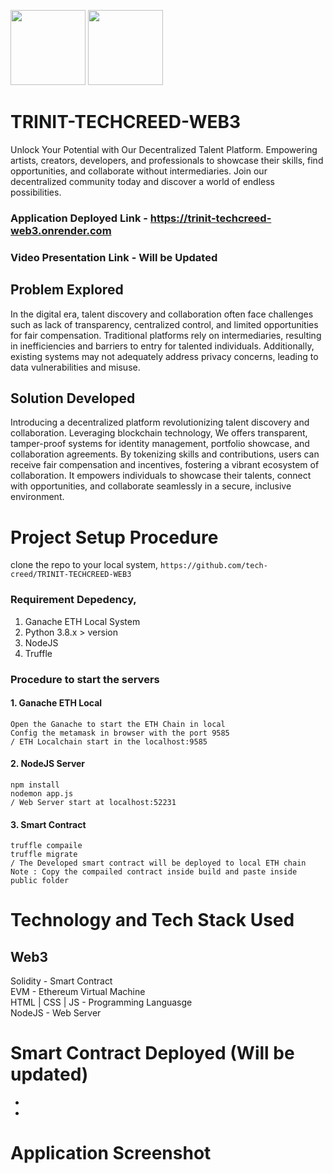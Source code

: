 
  <image width=120px src="https://github.com/tech-creed/TRINIT-TECHCREED-WEB3/assets/65155327/1734e142-4307-44c0-9ffd-0b6a7c3c1d5e"></image>
<image width=120px src="https://github.com/tech-creed/TRINIT-TECHCREED-WEB3/assets/65155327/70f0e1f5-f950-4e3c-9fee-dfb66198cd05"></image>

# TRINIT-TECHCREED-WEB3
Unlock Your Potential with Our Decentralized Talent Platform. Empowering artists, creators, developers, and professionals to showcase their skills, find opportunities, and collaborate without intermediaries. Join our decentralized community today and discover a world of endless possibilities.

### Application Deployed Link - https://trinit-techcreed-web3.onrender.com
### Video Presentation Link - Will be Updated

## Problem Explored
In the digital era, talent discovery and collaboration often face challenges such as lack of transparency, centralized control, and limited opportunities for fair compensation. Traditional platforms rely on intermediaries, resulting in inefficiencies and barriers to entry for talented individuals. Additionally, existing systems may not adequately address privacy concerns, leading to data vulnerabilities and misuse.

## Solution Developed
Introducing a decentralized platform revolutionizing talent discovery and collaboration. Leveraging blockchain technology, We offers transparent, tamper-proof systems for identity management, portfolio showcase, and collaboration agreements. By tokenizing skills and contributions, users can receive fair compensation and incentives, fostering a vibrant ecosystem of collaboration. It empowers individuals to showcase their talents, connect with opportunities, and collaborate seamlessly in a secure, inclusive environment.

# Project Setup Procedure
clone the repo to your local system,
```https://github.com/tech-creed/TRINIT-TECHCREED-WEB3``` <br>
### Requirement Depedency,
1. Ganache ETH Local System
2. Python 3.8.x > version
3. NodeJS
4. Truffle

### Procedure to start the servers
#### 1. Ganache ETH Local
```
Open the Ganache to start the ETH Chain in local
Config the metamask in browser with the port 9585
/ ETH Localchain start in the localhost:9585
```
#### 2. NodeJS Server
```
npm install
nodemon app.js
/ Web Server start at localhost:52231
```
#### 3. Smart Contract
```
truffle compaile
truffle migrate
/ The Developed smart contract will be deployed to local ETH chain
Note : Copy the compailed contract inside build and paste inside public folder
```

# Technology and Tech Stack Used
## Web3
Solidity - Smart Contract <br>
EVM - Ethereum Virtual Machine <br>
HTML | CSS | JS - Programming Languasge <br>
NodeJS - Web Server <br>

# Smart Contract Deployed (Will be updated)
-
-

# Application Screenshot
